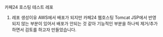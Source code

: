 카페24 호스팅 테스트 레포

1. 레포 생성이유
AWS에서 배포가 되지만 카페24 웹호스팅 Tomcat JSP에서 반영되지 않는 부분이 있어서 배포가 안되는 것 같아 기능적인 부분을 하나씩 제거/추가하면서 검토를 하고자 만들었습니다.

